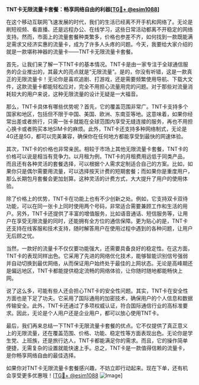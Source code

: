 **TNT卡无限流量卡套餐：畅享网络自由的利器[[TG💪+ @esim1088](https://t.me/s/esim1088)]**

在这个移动互联网飞速发展的时代，我们的生活已经离不开手机和网络了。无论是刷短视频、看直播、还是远程办公、在线学习，这些日常活动都离不开稳定的网络支持。然而，市面上的流量套餐种类繁多，价格也参差不齐，如何找到一款既能满足需求又经济实惠的流量卡，成为了许多人头疼的问题。今天，我要给大家介绍的就是一款堪称神器的流量卡——TNT卡无限流量卡套餐。

首先，让我们来了解一下TNT卡的基本情况。TNT卡是由一家专注于全球通信服务的企业推出的，其最大的亮点就是“无限流量”。是的，你没有听错，这是一款真正的无限流量卡！无论你是喜欢追剧、打游戏，还是需要频繁使用导航、下载大文件，这款流量卡都能轻松应对，完全不用担心流量用完的问题。对于那些对流量消耗较大的用户来说，这种无限流量的设计无疑是一大福音。

那么，TNT卡具体有哪些优势呢？首先，它的覆盖范围非常广。TNT卡支持多个国家和地区，包括但不限于中国、美国、欧洲、东南亚等地。这意味着，如果你经常出差或者旅行，只需一张卡就能在全球范围内享受无缝连接的服务，再也不用担心换卡或者购买本地SIM卡的麻烦。此外，TNT卡还支持多种网络制式，无论是4G还是5G，都可以完美兼容，确保你在任何地方都能享受到最快的网速体验。

其次，TNT卡的价格也非常亲民。相较于市场上其他无限流量卡套餐，TNT卡的价格可以说是相当有竞争力。以月租为例，TNT卡的月租费用远低于同类产品，而且还有各种灵活的套餐选择，可以根据个人需求定制适合自己的方案。比如，如果你只是偶尔需要用流量，可以选择按天计费的短期套餐；而如果你是重度用户，那么长期包月套餐会更加划算。这种灵活的计费方式，大大提升了用户的使用体验。

除了价格上的优势，TNT卡在功能上也有不少创新之处。例如，它支持双卡双待功能，可以在同一张卡上同时使用两个号码，非常适合需要兼顾工作和生活的用户。另外，TNT卡还提供了丰富的增值服务，比如语音通话、短信服务等，让用户在享受无限流量的同时，还能拥有全方位的通信保障。更为贴心的是，TNT卡还支持在线客服和技术支持，随时解答用户在使用过程中遇到的各种问题，让用户无后顾之忧。

当然，一款好的流量卡不仅仅要功能强大，还需要具备良好的稳定性。在这方面，TNT卡的表现同样出色。它采用了先进的网络优化技术，能够智能识别信号强弱并自动切换到最优网络，从而保证用户始终处于最佳的上网状态。无论是高峰期还是偏远地区，TNT卡都能提供稳定流畅的网络体验，让你随时随地都能畅快上网。

说了这么多，可能有些人还会担心TNT卡的安全性问题。其实，TNT卡在安全性方面也是下足了功夫。它采用了国际通用的加密技术，确保用户的个人信息和数据传输安全。此外，TNT卡还通过了多项权威认证，符合国际通信行业的高标准要求。因此，无论是个人用户还是企业用户，都可以放心使用TNT卡。

最后，我们再来总结一下TNT卡无限流量卡套餐的优点。它不仅提供了真正意义上的无限流量，还在覆盖范围、价格、功能、稳定性等方面表现出色。无论你是学生党、上班族，还是旅行达人，TNT卡都能满足你的需求。而且，它的操作简单便捷，无需复杂的设置就能快速上手。总之，TNT卡是一款值得信赖的流量卡，是你畅享网络自由的最佳选择。

如果你对TNT卡无限流量卡套餐感兴趣，不妨立即行动起来。现在下单，还有机会享受更多优惠哦！[[TG💪+ @esim1088](https://t.me/s/esim1088) ![Image](https://i.postimg.cc/4NQfJmqS/Snipaste-2025-05-13-00-14-12.png)]
